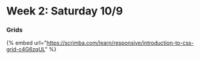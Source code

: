 # Week 2: Saturday 10/9

### Grids

{% embed url="https://scrimba.com/learn/responsive/introduction-to-css-grid-c4G6zqUL" %}


